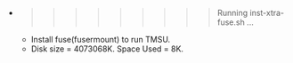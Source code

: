 * >>>>>>>>> Running inst-xtra-fuse.sh ...
  * Install fuse(fusermount) to run TMSU.
  * Disk size = 4073068K. Space Used = 8K.
